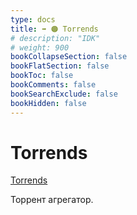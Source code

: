 ```yaml
---
type: docs
title: ➡️ 🟠 Torrends
# description: "IDK"
# weight: 900
bookCollapseSection: false
bookFlatSection: false
bookToc: false
bookComments: false
bookSearchExclude: false
bookHidden: false
---
```


# Torrends

[Torrends](https://torrends.to/?nt)

Торрент агрегатор.
